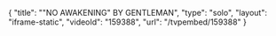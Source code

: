 {
    "title": "\"NO AWAKENING\" BY GENTLEMAN",
    "type": "solo",
    "layout": "iframe-static",
    "videoId": "159388",
    "url": "\/tvpembed\/159388"
}